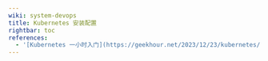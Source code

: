 ```yaml
---
wiki: system-devops
title: Kubernetes 安装配置
rightbar: toc
references:
  - '[Kubernetes 一小时入门](https://geekhour.net/2023/12/23/kubernetes/)'
---
```




